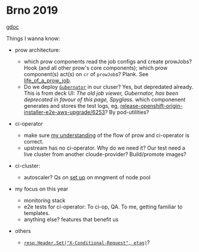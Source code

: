 # Brno 2019

[gdoc](https://docs.google.com/document/d/1o-xBKlIeW1kPV6UK78uXkpPIsBrTe4e52lLAF7OXO-s/edit)

Things I wanna know:

* prow architecture: 
    * which prow components read the job configs and create prowJobs? Hook (and all other prow's core components); which prow component(s) act(s) on `cr` of `prowJob`s? Plank. See [life_of_a_prow_job](https://github.com/kubernetes/test-infra/blob/master/prow/life_of_a_prow_job.md).
    * Do we deploy [`Gubernator`](https://github.com/kubernetes/test-infra/tree/master/gubernator) in our cluser? Yes, but depredated already. This is from deck UI: _The old job viewer, Gubernator, has been deprecated in favour of this page, Spyglass._ which componenent generates and stores the test logs, eg, [release-openshift-origin-installer-e2e-aws-upgrade/6253](https://prow.svc.ci.openshift.org/view/gcs/origin-ci-test/logs/release-openshift-origin-installer-e2e-aws-upgrade/6253)? By pod-utilities?

* ci-operator
    * make sure [my understanding](../architecture.md#openshift-ci) of the flow of prow and ci-operator is correct.
    * upstream has no ci-operator. Why do we need it? Our test need a live cluster from another cloude-provider? Build/promote images?

* ci-cluster:
    * autoscaler? Qs on [set up](../devops.md#ci-cluster) on mngment of node pool

* my focus on this year
    * monitoring stack
    * e2e tests for ci-operator: To ci-op, QA. To me, getting familiar to templates.
    * anything else? features that benefit us

* others
    * [`resp.Header.Set("X-Conditional-Request", etag)`](https://github.com/kubernetes/test-infra/blob/af1a26bf30f5f3776dba3b171899f400d3fe22ad/ghproxy/ghcache/ghcache.go#L190)?
